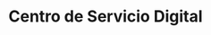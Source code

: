 ---
title: "Centro de Servicio Digital"
url: /san-jose/centro-de-servicio-digital/
shop: Allgemein
---